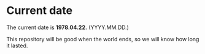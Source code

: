 # Current date

The current date is **1978.04.22.** (YYYY.MM.DD.)

This repository will be good when the world ends, so we will know how long it lasted.